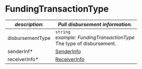 
# FundingTransactionType

| *description*:   | *Pull disbursement information.*|
|----|----|
| disbursementType |    ``` string ```  <br/>  *example: FundingTransactionType*  <br/> The type of disbursement.|
| senderInf* | [SenderInfo](?path=docs/schemas-md/SenderInfo.md)|
| receiverInfo* | [ReceiverInfo](?path=docs/schemas-md/ReceiverInfo.md)|  



